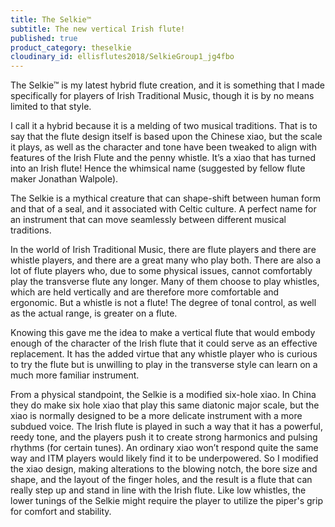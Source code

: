 ```yaml
---
title: The Selkie™
subtitle: The new vertical Irish flute!
published: true
product_category: theselkie
cloudinary_id: ellisflutes2018/SelkieGroup1_jg4fbo
---
```


The Selkie™  is my latest hybrid flute creation, and it is something that I made specifically for players of Irish Traditional Music, though it is by no means limited to that style.

I call it a hybrid because it is a melding of two musical traditions.  That is to say that the flute design itself is based upon the Chinese xiao, but the scale it plays, as well as the character and tone have been tweaked to align with features of the Irish Flute and the penny whistle.  It’s a xiao that has turned into an Irish flute!  Hence the whimsical name (suggested by fellow flute maker Jonathan Walpole).

The Selkie is a mythical creature that can shape-shift between human form and that of a seal, and it associated with Celtic culture.  A perfect name for an instrument that can move seamlessly between different musical traditions.

In the world of Irish Traditional Music, there are flute players and there are whistle players, and there are a great many who play both.  There are also a lot of flute players who, due to some physical issues, cannot comfortably play the transverse flute any longer.  Many of them choose to play whistles, which are held vertically and are therefore more comfortable and ergonomic.  But a whistle is not a flute!  The degree of tonal control, as well as the actual range, is greater on a flute.

Knowing this gave me the idea to make a vertical flute that would embody enough of the character of the Irish flute that it could serve as an effective replacement.  It has the added virtue that any whistle player who is curious to try the flute but is unwilling to play in the transverse style can learn on a much more familiar instrument.

From a physical standpoint, the Selkie is a modified six-hole xiao.  In China they do make six hole xiao that play this same diatonic major scale, but the xiao is normally designed to be a more delicate instrument with a more subdued voice.  The Irish flute is played in such a way that it has a powerful, reedy tone, and the players push it to create strong harmonics and pulsing rhythms (for certain tunes).  An ordinary xiao won’t respond quite the same way and ITM players would likely find it to be underpowered.  So I modified the xiao design, making alterations to the blowing notch, the bore size and shape, and the layout of the finger holes, and the result is a flute that can really step up and stand in line with the Irish flute.  Like low whistles, the lower tunings of the Selkie might require the player to utilize the piper's grip for comfort and stability.
